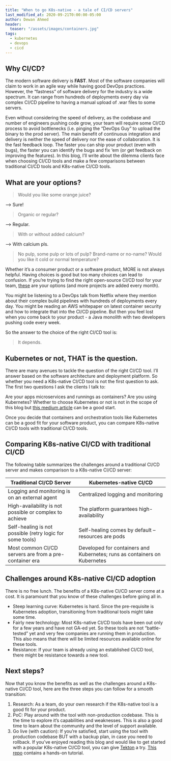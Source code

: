 ```yaml
---
title: "When to go K8s-native - a tale of CI/CD servers"
last_modified_at: 2020-09-21T0:00:00-05:00
author: Dewan Ahmed
header:
  teaser: "/assets/images/containers.jpg"
tags:
  - kubernetes
  - devops
  - cicd
---
```


## Why CI/CD?

<!-- Google tag (gtag.js) -->
<script async src="https://www.googletagmanager.com/gtag/js?id=G-6Y8EX6JQCW"></script>
<script>
  window.dataLayer = window.dataLayer || [];
  function gtag(){dataLayer.push(arguments);}
  gtag('js', new Date());

  gtag('config', 'G-6Y8EX6JQCW');
</script>

The modern software delivery is **FAST**. Most of the software companies will claim to work in an agile way while having good DevOps practices. However, the “fastness” of software delivery for the industry is a wide spectrum. It can range from hundreds of deployments every day via complex CI/CD pipeline to having a manual upload of .war files to some servers.

Even without considering the speed of delivery, as the codebase and number of engineers pushing code grow, your team will require some CI/CD process to avoid bottlenecks (i.e. pinging the “DevOps Guy” to upload the binary to the prod server). The main benefit of continuous integration and delivery is neither the speed of delivery nor the ease of collaboration. It is the fast feedback loop. The faster you can ship your product (even with bugs), the faster you can identify the bugs and fix ‘em (or get feedback on improving the features). In this blog, I’ll write about the dilemma clients face when choosing CI/CD tools and make a few comparisons between traditional CI/CD tools and K8s-native CI/CD tools.

## What are your options?

> Would you like some orange juice?   


–> Sure!  


> Organic or regular?  


–> Regular.  


> With or without added calcium?  


–> With calcium pls.  


> No pulp, some pulp or lots of pulp? Brand-name or no-name? Would you like it cold or normal temperature?  

Whether it’s a consumer product or a software product, MORE is not always helpful. Having choices is good but too many choices can lead to confusion. If you’re trying to find the right open-source CI/CD tool for your team, [these](https://landscape.cncf.io/category=continuous-integration-delivery&format=card-mode&grouping=category) are your options (and more projects are added every month).

You might be listening to a DevOps talk from Netflix where they mention about their complex build pipelines with hundreds of deployments every day. You might be reading an AWS whitepaper on latest container security and how to integrate that into the CI/CD pipeline. But then you feel lost when you come back to your product - a Java monolith with two developers pushing code every week.

So the answer to the choice of the right CI/CD tool is:

> It depends.

## Kubernetes or not, THAT is the question.

There are many avenues to tackle the question of the right CI/CD tool. I’ll answer based on the software architecture and deployment platform. So whether you need a K8s-native CI/CD tool is not the first question to ask. The first two questions I ask the clients I talk to:

Are your apps microservices and runnings as containers?
Are you using Kubernetes?
Whether to choose Kubernetes or not is not in the scope of this blog but [this medium article](https://medium.com/better-programming/why-not-use-kubernetes-52a89ada5e22) can be a good start. 

Once you decide that containers and orchestration tools like Kubernetes can be a good fit for your software product, you can compare K8s-native CI/CD tools with traditional CI/CD tools.

## Comparing K8s-native CI/CD with traditional CI/CD

The following table summarizes the challenges around a traditional CI/CD server and makes comparison to a K8s-native CI/CD server:

| Traditional CI/CD Server  | Kubernetes-native CI/CD  |
|---|---|
| Logging and monitoring is on an external agent  | Centralized logging and monitoring  |
| High-availability is not possible or complex to achieve  | The platform guarantees high-availability  |
| Self-healing is not possible (retry logic for some tools)  | Self-healing comes by default –resources are pods  |
| Most common CI/CD servers are from a pre-container era  | Developed for containers and Kubernetes; runs as containers on Kubernetes  |


## Challenges around K8s-native CI/CD adoption

There is no free lunch. The benefits of a K8s-native CI/CD server come at a cost. It is paramount that you know of these challenges before going all in.

- Steep learning curve: Kubernetes is hard. Since the pre-requisite is Kubernetes adoption, transitioning from traditional tools might take some time.
- Fairly new technology: Most K8s-native CI/CD tools have been out only for a few years and have not GA-ed yet. So these tools are not “battle-tested” yet and very few companies are running them in production. This also means that there will be limited resources available online for these tools.
- Resistance: If your team is already using an established CI/CD tool, there might be resistance towards a new tool.

## Next steps?

Now that you know the benefits as well as the challenges around a K8s-native CI/CD tool, here are the three steps you can follow for a smooth transition:

1. Research: As a team, do your own research if the K8s-native tool is a good fit for your product.
2. PoC: Play around with the tool with non-production codebase. This is the time to explore it’s capabilities and weaknesses. This is also a good time to learn about the community and the level of support available.
3. Go live (with caution): If you’re satisfied, start using the tool with production codebase BUT with a backup plan, in case you need to rollback.
If you’ve enjoyed reading this blog and would like to get started with a popular K8s-native CI/CD tool, you can give [Tekton](https://tekton.dev) a try. [This repo](https://github.com/dewan-ahmed/java-tekton-demo) contains a hands-on tutorial.

